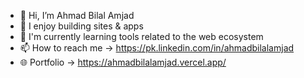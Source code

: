 - 👋 Hi, I’m Ahmad Bilal Amjad
- 💞️ I enjoy building sites & apps
- 🌱 I'm currently learning tools related to the web ecosystem
- 📫 How to reach me -> https://pk.linkedin.com/in/ahmadbilalamjad
- 🌐 Portfolio -> https://ahmadbilalamjad.vercel.app/

<!---
AhmadBilalAmjad/AhmadBilalAmjad is a ✨ special ✨ repository because its `README.md` (this file) appears on your GitHub profile.
You can click the Preview link to take a look at your changes.
--->
